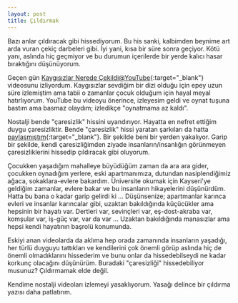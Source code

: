 ```yaml
---
layout: post
title: Çıldırmak
---
```


Bazı anlar çıldıracak gibi hissediyorum. Bu his sanki, kalbimden beynime art arda vuran çekiç darbeleri gibi. İyi yani, kısa bir süre sonra geçiyor. Kötü yanı, aslında hiç geçmiyor ve bu durumun içerilerde bir yerde kalıcı hasar bıraktığını düşünüyorum.

Geçen gün [Kaygısızlar Nerede Çekildi@YouTube](https://youtu.be/y7xEzOgVum4){:target="_blank"} videosunu izliyordum. Kaygısızlar sevdiğim bir dizi olduğu için epey uzun süre izlemiştim ama tabii o zamanlar çocuk olduğum için hayal meyal hatırlıyorum. YouTube bu videoyu önerince, izleyesim geldi ve oynat tuşuna bastım ama basmaz olaydım; izledikçe "oynatmama az kaldı".

Nostalji bende "çaresizlik" hissini uyandırıyor. Hayatta en nefret ettiğim duygu çaresizliktir. Bende "çaresizlik" hissi yaratan şarkıları da hatta [paylaşmıştım](https://www.dursunturan.com/Caresizlik/){:target="_blank"}. Bir şekilde beni bir yerden yakalıyor. Garip bir şekilde, kendi çaresizliğimden ziyade insanların/insanlığın görünmeyen çaresizliklerini hissedip çıldıracak gibi oluyorum.

Çocukken yaşadığım mahalleye büyüdüğüm zaman da ara ara gider, çocukken oynadığım yerlere, eski apartmanımıza, dutundan nasiplendiğimiz ağaca, sokaklara-evlere bakardım. Üniversite okumak için Kayseri'ye geldiğim zamanlar, evlere bakar ve bu insanların hikayelerini düşünürdüm. Hatta bu bana o kadar garip gelirdi ki ... Düşünsenize; apartmanlar karınca evleri ve insanlar karıncalar gibi, uzaktan bakıldığında küçücükler ama hepsinin bir hayatı var. Dertleri var, sevinçleri var, eş-dost-akraba var, komşular var, iş-güç var, var da var ... Uzaktan bakıldığında manasızlar ama hepsi kendi hayatının başrolü konumunda.

Eskiyi anan videolarda da aklıma hep orada zamanında insanların yaşadığı, her türlü duyguyu tattıkları ve kendilerini çok önemli görüp aslında hiç de önemli olmadıklarını hissederim ve bunu onlar da hissedebilseydi ne kadar korkunç olacağını düşünürüm. Buradaki "çaresizliği" hissedebiliyor musunuz? Çıldırmamak elde değil.

Kendime nostalji videoları izlemeyi yasaklıyorum. Yasağı delince bir çıldırma yazısı daha patlatırım.
